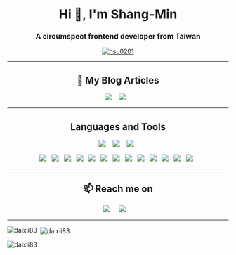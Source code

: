 <h1 align="center">Hi 👋, I'm Shang-Min</h1>
<h3 align="center">A circumspect frontend developer from Taiwan</h3>
<p align="center"> <a href="https://github.com/ryo-ma/github-profile-trophy"><img src="https://github-profile-trophy.vercel.app/?username=hsu0201" alt="hsu0201" /></a> </p>

<hr>

<h2 align="center">💬 My Blog Articles</h2>
<p align="center" align='right'>
  <a target="_blank"href=""><img src="https://img.shields.io/badge/dev.to-%2312100E.svg?&style=for-the-badge&logo=dev.to&logoColor=white" /></a>&nbsp;&nbsp;&nbsp;
  <a target="_blank"href=""><img src="https://img.shields.io/badge/Medium%20-%231572B6.svg?&style=for-the-badge&logo=medium&logoColor=white" /></a>&nbsp;&nbsp;&nbsp;
</p>

<hr>

<h2 align="center">Languages and Tools</h2>
<p align="center">
  <img src="https://img.shields.io/badge/react%20-%2300D9FF.svg?&style=for-the-badge&logo=react&logoColor=white" />&nbsp;&nbsp;&nbsp;
  <img src="https://img.shields.io/badge/node.js%20-%2343853D.svg?&style=for-the-badge&logo=node.js&logoColor=white" />&nbsp;&nbsp;&nbsp;
  <img src="https://img.shields.io/badge/SASS-hotpink.svg?style=for-the-badge&logo=SASS&logoColor=white" />&nbsp;&nbsp;
</p>

<p align="center">
<img src="https://img.shields.io/badge/html5-%23E34F26.svg?style=for-the-badge&logo=html5&logoColor=white" />&nbsp;&nbsp;
<img src="https://img.shields.io/badge/css3-%231572B6.svg?style=for-the-badge&logo=css3&logoColor=white" />&nbsp;&nbsp;
<img src="https://img.shields.io/badge/javascript-%23323330.svg?style=for-the-badge&logo=javascript&logoColor=%23F7DF1E" />&nbsp;&nbsp;
<img src="https://img.shields.io/badge/Next-black?style=for-the-badge&logo=next.js&logoColor=white" />&nbsp;&nbsp;
<img src="https://img.shields.io/badge/React%20Hook%20Form-%23EC5990.svg?style=for-the-badge&logo=reacthookform&logoColor=white" />&nbsp;&nbsp;
<img src="https://img.shields.io/badge/php-%23777BB4.svg?style=for-the-badge&logo=php&logoColor=white" />&nbsp;&nbsp;
<img src="https://img.shields.io/badge/mysql-%2300f.svg?style=for-the-badge&logo=mysql&logoColor=white" />&nbsp;&nbsp;
<img src="https://img.shields.io/badge/NPM-%23CB3837.svg?style=for-the-badge&logo=npm&logoColor=white" />&nbsp;&nbsp;
<img src="https://img.shields.io/badge/figma-%23F24E1E.svg?style=for-the-badge&logo=figma&logoColor=white" />&nbsp;&nbsp;
<img src="https://img.shields.io/badge/adobe%20photoshop-%2331A8FF.svg?style=for-the-badge&logo=adobe%20photoshop&logoColor=white" />&nbsp;&nbsp;
<img src="https://img.shields.io/badge/adobe%20illustrator-%23FF9A00.svg?style=for-the-badge&logo=adobe%20illustrator&logoColor=white" />&nbsp;&nbsp;
<img src="https://img.shields.io/badge/Canva-%2300C4CC.svg?style=for-the-badge&logo=Canva&logoColor=white" />&nbsp;&nbsp;
<img src="https://img.shields.io/badge/Microsoft_PowerPoint-B7472A?style=for-the-badge&logo=microsoft-powerpoint&logoColor=white" />&nbsp;&nbsp;

</p>

<hr>

<h2  align="center">📫 Reach me on</h2>

<p align="center">
<a target="_blank"href="https://www.linkedin.com/in/hsu0201/"><img src="https://img.shields.io/badge/linkedin-%230077B5.svg?&style=for-the-badge&logo=linkedin&logoColor=white" /></a>&nbsp;&nbsp;&nbsp;&nbsp;
  <a href="https://mail.google.com/mail/u/0/?fs=1&tf=cm&source=mailto&su=Hello+Ben,+From+Github&to=happymin0318@gmail.com"><img src="https://img.shields.io/badge/gmail-%23D14836.svg?&style=for-the-badge&logo=gmail&logoColor=white" /></a>&nbsp;&nbsp;&nbsp;&nbsp;
</p>



<hr>

<p><img align="left" src="https://github-readme-stats.vercel.app/api/top-langs?username=HSU0201&show_icons=true&theme=tokyonight&locale=en&layout=compact" alt="daixii83" /></p>

<p>&nbsp;<img align="center" src="https://github-readme-stats.vercel.app/api?username=HSU0201&show_icons=true&theme=tokyonight&locale=en" alt="daixii83" /></p>

<p><img align="center" src="https://github-readme-streak-stats.herokuapp.com/?user=HSU0201&theme=dark" alt="daixii83" /></p>
